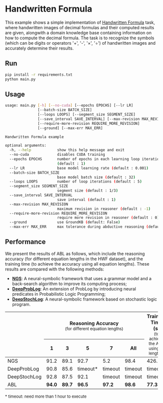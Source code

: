 # Handwritten Formula

This example shows a simple implementation of [Handwritten Formula](https://arxiv.org/abs/2006.06649) task, where handwritten images of decimal formulas and their computed results are given, alongwith a domain knowledge base containing information on how to compute the decimal formula. The task is to recognize the symbols (which can be digits or operators '+', '-', '×', '÷') of handwritten images and accurately determine their results.

## Run

```bash
pip install -r requirements.txt
python main.py
```

## Usage

```bash
usage: main.py [-h] [--no-cuda] [--epochs EPOCHS] [--lr LR]
               [--batch-size BATCH_SIZE]
               [--loops LOOPS] [--segment_size SEGMENT_SIZE]
               [--save_interval SAVE_INTERVAL] [--max-revision MAX_REVISION]
               [--require-more-revision REQUIRE_MORE_REVISION]
               [--ground] [--max-err MAX_ERR]

Handwritten Formula example

optional arguments:
  -h, --help            show this help message and exit
  --no-cuda             disables CUDA training
  --epochs EPOCHS       number of epochs in each learning loop iteration
                        (default : 1)
  --lr LR               base model learning rate (default : 0.001)
  --batch-size BATCH_SIZE
                        base model batch size (default : 32)
  --loops LOOPS         number of loop iterations (default : 5)
  --segment_size SEGMENT_SIZE
                        segment size (default : 1/3)
  --save_interval SAVE_INTERVAL
                        save interval (default : 1)
  --max-revision MAX_REVISION
                        maximum revision in reasoner (default : -1)
  --require-more-revision REQUIRE_MORE_REVISION
                        require more revision in reasoner (default : 0)
  --ground              use GroundKB (default: False)
  --max-err MAX_ERR     max tolerance during abductive reasoning (default : 1e-10)

```

## Performance

We present the results of ABL as follows, which include the reasoning accuracy (for different equation lengths in the HWF dataset), and the training time (to achieve the accuracy using all equation lengths). These results are compared with the following methods:

- [**NGS**](https://github.com/liqing-ustc/NGS): A neural-symbolic framework that uses a grammar model and a back-search algorithm to improve its computing process;
- [**DeepProbLog**](https://github.com/ML-KULeuven/deepproblog/tree/master): An extension of ProbLog by introducing neural predicates in Probabilistic Logic Programming;
- [**DeepStochLog**](https://github.com/ML-KULeuven/deepstochlog/tree/main): A neural-symbolic framework based on stochastic logic program.

<table class="tg" style="margin-left: auto; margin-right: auto;">
<thead>
  <tr>
    <th rowspan="2"></th>
    <th colspan="5">Reasoning Accuracy<br><span style="font-weight: normal; font-size: smaller;">(for different equation lengths)</span></th>
    <th rowspan="2">Training Time (s)<br><span style="font-weight: normal; font-size: smaller;">(to achieve the Acc. using all lengths)</span></th>
  </tr>
  <tr>
    <th>1</th>
    <th>3</th>
    <th>5</th>
    <th>7</th>
    <th>All</th>
  </tr>
</thead>
<tbody>
  <tr>
    <td>NGS</td>
    <td>91.2</td>
    <td>89.1</td>
    <td>92.7</td>
    <td>5.2</td>
    <td>98.4</td>
    <td>426.2</td>
  </tr>
  <tr>
    <td>DeepProbLog</td>
    <td>90.8</td>
    <td>85.6</td>
    <td>timeout*</td>
    <td>timeout</td>
    <td>timeout</td>
    <td>timeout</td>
  </tr>
  <tr>
    <td>DeepStochLog</td>
    <td>92.8</td>
    <td>87.5</td>
    <td>92.1</td>
    <td>timeout</td>
    <td>timeout</td>
    <td>timeout</td>
  </tr>
  <tr>
    <td>ABL</td>
    <td><span style="font-weight:bold">94.0</span></td>
    <td><span style="font-weight:bold">89.7</span></td>
    <td><span style="font-weight:bold">96.5</span></td>
    <td><span style="font-weight:bold">97.2</span></td>
    <td><span style="font-weight:bold">98.6</span></td>
    <td><span style="font-weight:bold">77.3</span></td>
  </tr>
</tbody>
</table>
<p style="font-size: 13px;">* timeout: need more than 1 hour to execute</p>
